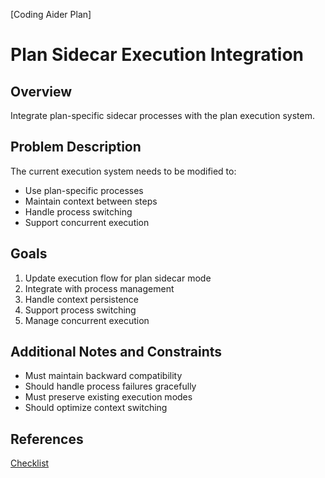 [Coding Aider Plan]

# Plan Sidecar Execution Integration

## Overview
Integrate plan-specific sidecar processes with the plan execution system.

## Problem Description
The current execution system needs to be modified to:
- Use plan-specific processes
- Maintain context between steps
- Handle process switching
- Support concurrent execution

## Goals
1. Update execution flow for plan sidecar mode
2. Integrate with process management
3. Handle context persistence
4. Support process switching
5. Manage concurrent execution

## Additional Notes and Constraints
- Must maintain backward compatibility
- Should handle process failures gracefully
- Must preserve existing execution modes
- Should optimize context switching

## References
[Checklist](plan_sidecar_execution_checklist.md)
